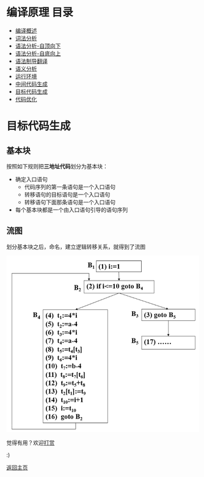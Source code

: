 # 编译原理 目录

- [编译概述](1.md)
- [词法分析](2.md)
- [语法分析-自顶向下](3.md)
- [语法分析-自底向上](4.md)
- [语法制导翻译](5.md)
- [语义分析](6.md)
- [运行环境](7.md)
- [中间代码生成](8.md)
- [目标代码生成](9.md)
- [代码优化](10.md)

# 目标代码生成

## 基本块

按照如下规则把**三地址代码**划分为基本块：
- 确定入口语句
  - 代码序列的第一条语句是一个入口语句
  - 转移语句的目标语句是一个入口语句
  - 转移语句下面那条语句是一个入口语句
- 每个基本块都是一个由入口语句引导的语句序列

## 流图

划分基本块之后，命名，建立逻辑转移关系，就得到了流图

![9-1](img/9-1.png)

觉得有用？欢迎[打赏](../../../donate.md)

:)

[返回主页](../../../index.md)
